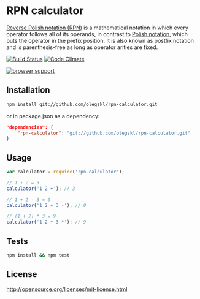 RPN calculator
==============

[Reverse Polish notation (RPN)](http://en.wikipedia.org/wiki/Reverse_Polish_notation) is a mathematical notation in which every operator follows all of its operands, in contrast to [Polish notation](http://en.wikipedia.org/wiki/Polish_notation), which puts the operator in the prefix position. It is also known as postfix notation and is parenthesis-free as long as operator arities are fixed.

[![Build Status](https://travis-ci.org/olegskl/rpn-calculator.svg?branch=master)](https://travis-ci.org/olegskl/rpn-calculator)
[![Code Climate](https://codeclimate.com/github/olegskl/rpn-calculator/badges/gpa.svg)](https://codeclimate.com/github/olegskl/rpn-calculator)

[![browser support](https://ci.testling.com/olegskl/rpn-calculator.png)
](https://ci.testling.com/olegskl/rpn-calculator)

## Installation

```Bash
npm install git://github.com/olegskl/rpn-calculator.git
```

or in package.json as a dependency:

```JSON
"dependencies": {
    "rpn-calculator": "git://github.com/olegskl/rpn-calculator.git"
}
```

## Usage

```JavaScript
var calculator = require('rpn-calculator');

// 1 + 2 = 3
calculator('1 2 +'); // 3

// 1 + 2 - 3 = 0
calculator('1 2 + 3 -'); // 0

// (1 + 2) * 3 = 9
calculator('1 2 + 3 *'); // 9
```

## Tests

```Bash
npm install && npm test
```

## License

http://opensource.org/licenses/mit-license.html